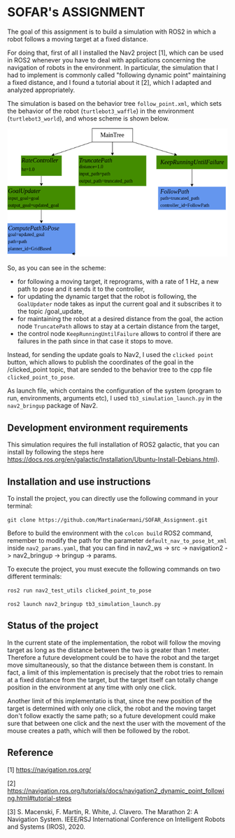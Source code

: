# SOFAR's ASSIGNMENT
The goal of this assignment is to build a simulation with ROS2 in which a robot follows a moving target at a fixed distance.

For doing that, first of all I installed the Nav2 project [1], which can be used in ROS2 whenever you have to deal with applications concerning the navigation of robots in the environment.
In particular, the simulation that I had to implement is commonly called "following dynamic point" maintaining a fixed distance, and I found a tutorial about it [2], which I adapted and analyzed appropriately. 

The simulation is based on the behavior tree `follow_point.xml`, which sets the behavior of the robot (`turtlebot3_waffle`) in the environment (`turtlebot3_world`), and whose scheme is shown below.

![alt text](https://github.com/MartinaGermani/SOFAR_Assignment/blob/main/follow_point.png?raw=true)

So, as you can see in the scheme:
- for following a moving target, it reprograms, with a rate of 1 Hz, a new path to pose and it sends it to the controller,
- for updating the dynamic target that the robot is following, the `GoalUpdater` node takes as input the current goal and it subscribes it to the topic /goal_update,
- for maintaining the robot at a desired distance from the goal, the action node `TruncatePath` allows to stay at a certain distance from the target, 
- the control node `KeepRunningUntilFailure` allows to control if there are failures in the path since in that case it stops to move.

Instead, for sending the update goals to Nav2, I used the `clicked point` button, which allows to publish the coordinates of the goal in the /clicked_point topic, that are sended to the behavior tree to the cpp file `clicked_point_to_pose`.

As launch file, which contains the configuration of the system (program to run, environments, arguments etc), I used `tb3_simulation_launch.py` in the `nav2_bringup` package of Nav2.

## Development environment requirements
This simulation requires the full installation of ROS2 galactic, that you can install by following the steps here https://docs.ros.org/en/galactic/Installation/Ubuntu-Install-Debians.html).

## Installation and use instructions
To install the project, you can directly use the following command in your terminal:

`git clone https://github.com/MartinaGermani/SOFAR_Assignment.git`

Before to build the environment with the `colcon build` ROS2 command, remember to modify the path for the parameter `default_nav_to_pose_bt_xml` inside `nav2_params.yaml`, that you can find in nav2_ws -> src -> navigation2 -> nav2_bringup -> bringup -> params. 

To execute the project, you must execute the following commands on two different terminals:


`ros2 run nav2_test_utils clicked_point_to_pose`


`ros2 launch nav2_bringup tb3_simulation_launch.py`

## Status of the project
In the current state of the implementation, the robot will follow the moving target as long as the distance between the two is greater than 1 meter. Therefore a future development could be to have the robot and the target move simultaneously, so that the distance between them is constant.
In fact, a limit of this implementation is precisely that the robot tries to remain at a fixed distance from the target, but the target itself can totally change position in the environment at any time with only one click. 

Another limit of this implementatio is that, since the new position of the target is determined with only one click, the robot and the moving target don't follow exactly the same path; so a future development could make sure that between one click and the next the user with the movement of the mouse creates a path, which will then be followed by the robot.

## Reference
[1] https://navigation.ros.org/

[2] https://navigation.ros.org/tutorials/docs/navigation2_dynamic_point_following.html#tutorial-steps

[3] S. Macenski, F. Martín, R. White, J. Clavero. The Marathon 2: A Navigation System. IEEE/RSJ International Conference on Intelligent Robots and Systems (IROS), 2020.
